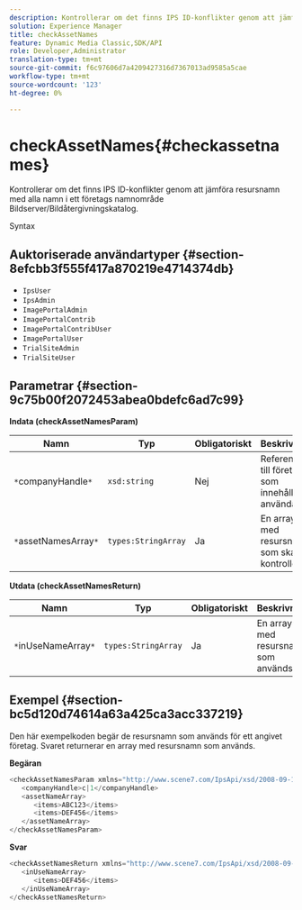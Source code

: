 ```yaml
---
description: Kontrollerar om det finns IPS ID-konflikter genom att jämföra resursnamn med alla namn i ett företags namnområde Bildserver/Bildåtergivningskatalog.
solution: Experience Manager
title: checkAssetNames
feature: Dynamic Media Classic,SDK/API
role: Developer,Administrator
translation-type: tm+mt
source-git-commit: f6c97606d7a4209427316d7367013ad9585a5cae
workflow-type: tm+mt
source-wordcount: '123'
ht-degree: 0%

---
```



# checkAssetNames{#checkassetnames}

Kontrollerar om det finns IPS ID-konflikter genom att jämföra resursnamn med alla namn i ett företags namnområde Bildserver/Bildåtergivningskatalog.

Syntax

## Auktoriserade användartyper {#section-8efcbb3f555f417a870219e4714374db}

* `IpsUser`
* `IpsAdmin`
* `ImagePortalAdmin`
* `ImagePortalContrib`
* `ImagePortalContribUser`
* `ImagePortalUser`
* `TrialSiteAdmin`
* `TrialSiteUser`

## Parametrar {#section-9c75b00f2072453abea0bdefc6ad7c99}

**Indata (checkAssetNamesParam)**

| Namn | Typ | Obligatoriskt | Beskrivning |
|---|---|---|---|
| `*`companyHandle`*` | `xsd:string` | Nej | Referensen till företaget som innehåller användaren. |
| `*`assetNamesArray`*` | `types:StringArray` | Ja | En array med resursnamn som ska kontrolleras. |

**Utdata (checkAssetNamesReturn)**

| Namn | Typ | Obligatoriskt | Beskrivning |
|---|---|---|---|
| `*`inUseNameArray`*` | `types:StringArray` | Ja | En array med resursnamn som används. |

## Exempel {#section-bc5d120d74614a63a425ca3acc337219}

Den här exempelkoden begär de resursnamn som används för ett angivet företag. Svaret returnerar en array med resursnamn som används.

**Begäran**

```java
<checkAssetNamesParam xmlns="http://www.scene7.com/IpsApi/xsd/2008-09-10">
   <companyHandle>c|1</companyHandle>
   <assetNameArray>
      <items>ABC123</items>
      <items>DEF456</items>
   </assetNameArray>
</checkAssetNamesParam>
```

**Svar**

```java
<checkAssetNamesReturn xmlns="http://www.scene7.com/IpsApi/xsd/2008-09-10">
   <inUseNameArray>
      <items>DEF456</items>
   </inUseNameArray>
</checkAssetNamesReturn>
```

